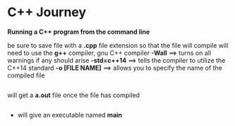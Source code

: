 # C++ Journey

**Running a C++ program from the command line**

be sure to save file with a **.cpp** file extension so that the file will compile
will need to use the **g++** compiler, gnu C++ compiler
**-Wall** ==> turns on all warnings if any should arise
**-std=c++14** ==> tells the compiler to utilize the C++14 standard
**-o [FILE NAME]** ==> allows you to specify the name of the compiled file

```g++ -Wall -std=c++14 main.cpp

```

will get a **a.out** file once the file has compiled

```g++ -Wall -std=c++14 main.cpp -o main

```
* will give an executable named **main**



